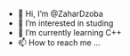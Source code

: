 - 👋 Hi, I’m @ZaharDzoba
- 👀 I’m interested in studing
- 🌱 I’m currently learning C++
- 📫 How to reach me ...

